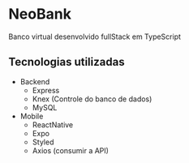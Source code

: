 # NeoBank
Banco virtual desenvolvido fullStack em TypeScript

## Tecnologias utilizadas
  - Backend
    - Express
    - Knex (Controle do banco de dados)
    - MySQL
 - Mobile
    - ReactNative
    - Expo
    - Styled 
    - Axios (consumir a API)

